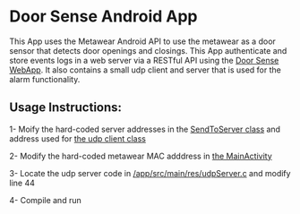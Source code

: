 # Door Sense Android App
This App uses the Metawear Android API to use the metawear as a door sensor that detects door openings and closings.
This App authenticate and store events logs in a web server via a RESTful API using the [Door Sense WebApp](https://github.com/atddev/Doorsense_webApp).
It also contains a small udp client and server that is used for the alarm functionality. 


## Usage Instructions:

1- Moify the hard-coded server addresses in the [SendToServer class](https://github.com/atddev/Metawear_Android/blob/master/app/src/main/java/com/asaad/metawearnative/SendToServer.java#L63) and address used for [the udp client class](https://github.com/atddev/Metawear_Android/blob/master/app/src/main/java/com/asaad/metawearnative/MainActivity.java#L62)

2- Modify the hard-coded metawear MAC adddress in [the MainActivity](https://github.com/atddev/Metawear_Android/blob/master/app/src/main/java/com/asaad/metawearnative/MainActivity.java#L53) 

3- Locate the udp server code in [/app/src/main/res/udpServer.c](https://github.com/atddev/Metawear_Android/blob/master/app/src/main/res/udpServer.c#L44) and modify line 44

4- Compile and run

